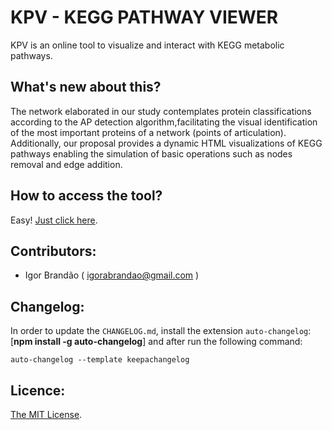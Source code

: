 # KPV - KEGG PATHWAY VIEWER
KPV is an online tool to visualize and interact with KEGG metabolic pathways.

## What's new about this?

The network elaborated in our study contemplates protein classifications according to the AP detection algorithm,facilitating the visual identification of the most important proteins of a network (points of articulation). Additionally, our proposal provides a dynamic HTML visualizations of KEGG pathways enabling the simulation of basic operations such as
nodes removal and edge addition.

## How to access the tool?

Easy! [Just click here](https://igorabrandao.com.br/kegg-pathway-bottleneck/).

## Contributors:

* Igor Brandão ( igorabrandao@gmail.com )

## Changelog:

In order to update the `CHANGELOG.md`, install the extension `auto-changelog`: [**npm install -g auto-changelog**] and after run the following command:

    auto-changelog --template keepachangelog

## Licence:

[The MIT License](https://http://mit-licence.igorabrandao.com.br/).